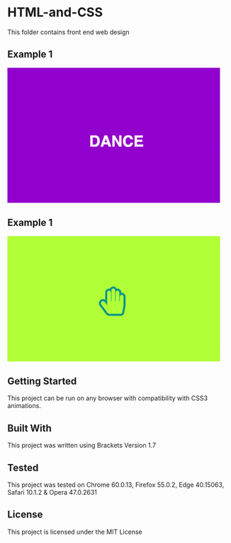 # HTML-and-CSS
This folder contains front end web design

## Example 1

![alt tag](https://github.com/alexkeaveney/HTML-and-CSS/blob/master/dance.gif)

## Example 1

![alt tag](https://github.com/alexkeaveney/HTML-and-CSS/blob/master/wave.gif)

## Getting Started

This project can be run on any browser with compatibility with CSS3 animations.

## Built With

This project was written using Brackets Version 1.7

## Tested 

This project was tested on Chrome 60.0.13, Firefox 55.0.2, Edge 40.15063, Safari 10.1.2 & Opera 47.0.2631

## License

This project is licensed under the MIT License
